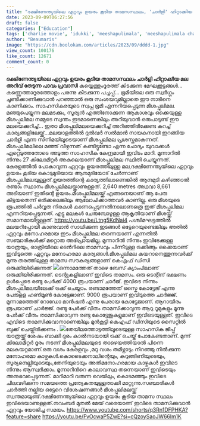 ```yaml
---
title: "ദക്ഷിണേന്ത്യയിലെ ഏറ്റവും ഉയരം കൂടിയ താമസസ്ഥലം, 'ചാർളി' ഹിറ്റാക്കിയ മല"
date: 2023-09-09T06:27:56
draft: false
categories: ["Education"]
tags: ['charlie movie', 'idukki', 'meeshapulimala', 'meeshapulimala charlie movie']
author: "Beaumaris"
image: "https://cdn.boolokam.com/articles/2023/09/dddd-1.jpg"
view_count: 100176
like_count: 12671
comment_count: 0
---
```


**ദക്ഷിണേന്ത്യയിലെ ഏറ്റവും ഉയരം കൂടിയ താമസസ്ഥലം ചാർളി ഹിറ്റാക്കിയ മല** **അറിവ് തേടുന്ന പാവം പ്രവാസി** കയ്യെത്തുംദൂരത്ത് കിടക്കുന്ന മേഘക്കൂട്ടങ്ങൾ... കണ്ണെത്താദൂരത്തോളം പരന്നു കിടക്കുന്ന പച്ചപ്പ്... ഭൂമിയിലെ ഒരു സ്വർഗ്ഗം ചൂണ്ടിക്കാണിക്കുവാൻ പറഞ്ഞാൽ ഒരു സംശയവുമില്ലാതെ ഈ നാടിനെ കാണിക്കാം. സാഹസികരയുടെ സ്വപ്ന ഭൂമി എന്നറിയപ്പെടുന്ന മീശപ്പുലിമല. മഞ്ഞുപെയ്യുന്ന മലമടക്കും, സൂര്യൻ എത്തിനോക്കുന്ന ആകാശവും ഒക്കെയുള്ള മീശപ്പുലിമല നമ്മുടെ സ്വന്തം ഇടമാണെങ്കിലും അറിയുവാൻ ഒരുപാടുണ്ട് ഈ മലയെക്കുറിച്ച്... ഇതാ മീശപ്പുലിമലയെക്കുറിച്ച് അറിഞ്ഞിരിക്കേണ്ട കുറച്ച് കാര്യങ്ങളിലേയ്ക്ക്...മലയാളത്തിൽ ദുൽഖർ സൽമാൻ നായകനായി ഇറങ്ങിയ ചാർളി എന്ന സിനിമയിലൂടെയാണ് മീശപ്പുലിമല പ്രശസ്തമാകുന്നത്. മീശപ്പുലിമലിലെ മഞ്ഞ് വീഴുന്നത് കണ്ടിട്ടുണ്ടോ എന്ന ചോദ്യം യുവാക്കൾ ഏറ്റെടുത്തതോടെ അടുത്ത സാഹസിക കേന്ദ്രമായി ഇവിടം മാറി. മൂന്നാറിൽ നിന്നും 27 കിലോമീറ്റർ അകലെയാണ് മീശപ്പുലിമല സ്ഥിതി ചെയ്യുന്നത്. കേരളത്തിൽ പോകാവുന്ന ഏറ്റവും ഉയരത്തിലുള്ള മല,ദക്ഷിണേന്ത്യയിലെ ഏറ്റവും ഉയരം കൂടിയ കൊടുമുടിയായ ആനമുടിയോട് ചേർന്നാണ് മീശപ്പുലിമലയുള്ളത്.ഉയരത്തിന്റെ കാര്യത്തിലാണെങ്കിൽ ആനമുടി കഴിഞ്ഞാൽ രണ്ടാം സ്ഥാനം മീശപ്പുലിമലയ്ക്കാണുള്ളത്. 2,640 metres അഥവാ 8,661 അടിയാണ് ഇതിന്റെ ഉയരം.മീശപ്പുലിമലയ്ക്ക് എങ്ങനെയാണ് ആ പേരു കിട്ടയതെന്ന് ഒരിക്കലെങ്കിലും ആലോചിക്കാത്തവർ കാണില്ല. ഒരു മീശയുടെ രൂപത്തിൽ പർവ്വത നിരകൾ കാണപ്പെടുന്നതിനാലാണത്രെ ഇത് മീശപ്പുലിമല എന്നറിയപ്പെടുന്നത്. എട്ടു മലകൾ ചേരുമ്പോഴുള്ള ആകൃതിയാണ് മീശയ്ക്ക് സമാനമായിട്ടുള്ളത്. https://youtu.be/Ltng5KdNai4 പശ്ചിമഘട്ടത്തിൽ മലയറിപ്പോയി കാണുവാൻ സാധിക്കുന്ന ഇടങ്ങൾ ഒട്ടേറെയുണ്ടെങ്കിലും അതിൽ ഏറ്റവും മനോഹരമായ ഇടം മീശപ്പുലിമല തന്നെയാണ് എന്നതിൽ സഞ്ചാരികൾക്ക് മറ്റൊരു അഭിപ്രായമില്ല. മൂന്നാറിൽ നിന്നും ഇവിടേക്കുള്ള യാത്രയും, രാത്രിയിലെ ടെന്‍റിലെ താമസവും പിന്നീടുള്ള ട്രക്കിങ്ങും ഒക്കെയാണ് ഇവിടുത്തെ ഏറ്റവും മനോഹരമാ കാര്യങ്ങള്‍.മീശപ്പുലിമല കയറാനെത്തുന്നവർക്ക് മൂന്നു തരത്തിലുള്ള താമസ സൗകര്യങ്ങളാണ് കെഎഫ് ഡിസി ഒരുക്കിയിരിക്കുന്നത് ![](https://cdn.boolokam.com/articles/2023/09/fww.jpg)ഒന്നാമത്തേത് താഴെ ബേസ് ക്യാംപിലാണ് ഒരുക്കിയിരിക്കുന്നത്. ടെന്റുകളിലാണ് ഇവിടെ താമസം. ഒരു ടെന്റിന് ഭക്ഷണം ഉൾപ്പെടെ രണ്ടു പേർക്ക് 4000 രൂപയാണ് ചാർജ്. ഇവിടെ നിന്നും മീശപ്പുലിമലയിലേക്ക് ട്രക്ക് ചെയ്യാം. രണ്ടാമത്തേത് സ്കൈ കോട്ടേജ് എന്നു പേരുളള ഹണിമൂൺ കോട്ടേജാണ്. 9000 രൂപയാണ് ഇവിടുത്തെ ചാർജ്ജ്. മൂന്നാമത്തേത് റോഡോ മാൻഷൻ എന്നു പേരായ കോട്ടേജാണ്. ആറായിരം രൂപയാണ് ചാർജ്ജ്. രണ്ടു പേര്‍ക്ക് വീതം താമസിക്കാവുന്ന ആറു റൂമുകളും മൂന്നു പേര്‍ക്ക് വീതം താമസിക്കാവുന്ന രണ്ടു കോട്ടേജുകളുമാണ് ഇവിടെയുള്ളത്. ഇവിടെ എവിടെ താമസിക്കുവാനാണെങ്കിലും മുൻകൂട്ടി കെഎഫ് ഡിസിയുടെ സൈറ്റിൽ ബുക്ക് ചെയ്തിരിക്കണം . ![](https://cdn.boolokam.com/articles/2023/09/qdffff-1.jpg)തേയിലത്തോട്ടത്തിലൂടെയുള്ള സാഹസിക ജീപ്പ് യാത്രയ്ക്ക് ശേഷം ബാക്കി ദൂരം കാൽനടയായി ട്രക്ക് ചെയ്ത് പോകേണ്ടതാണ്. മൂന്ന് കിലോമീറ്റർ ദൂരം നടന്ന് മീശപ്പുലിമലയുടെ താഴെയത്തിയാൽ പിന്നെ മലകയറ്റമാണ്.ഒരു വശം കേരളവും ,മറു വശം തമിഴ്നാടും നിറഞ്ഞു നിൽക്കുന്ന മനോഹരമാ കാഴ്ചകൾ.കൊടൈക്കനാലിന്റെയും, കുറുങ്ങിണിയുടെയും, സൂര്യനെല്ലിയുടെയും,തേനിയുടെയും അതിമനോഹരമായ കാഴ്ചകൾ ഇവിടെ നിന്നും ആസ്വദിക്കാം. മൂന്നാറിൻറെ കാലാവസ്ഥ തന്നെയാണ് ഇവിടെയും അനുഭവപ്പെടുന്നത്. മാറിമാറി വരുന്ന വെയിലും, കൊടമഞ്ഞും ഇവിടെ ചിലവഴിക്കുന്ന സമയത്തെ പ്രത്യേകതയുള്ളതാക്കി മാറ്റുന്നു.സഞ്ചാരികൾ ചാർത്തി നല്കിയ ഒട്ടേറെ വിശേഷണങ്ങൾ മീശപ്പുലിമലയ്ക്ക് സ്വന്തമായുണ്ട്.ദക്ഷിണേന്ത്യയിലെ ഏറ്റവും ഉയരം കൂടിയ താമസ സ്ഥലം ഇവിടെയാണുള്ളത്.നവംബർ മുതൽ മേയ് വരെയാണ് ഇവിടെ താമസിക്കുവാൻ ഏറ്റവും യോജിച്ച സമയം. https://www.youtube.com/shorts/q3Rn1DFPHKA?feature=share https://youtu.be/FvOcwaP5ZwE?si=cQzoySaoJW66lm1K
